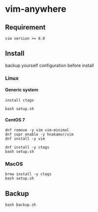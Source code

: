 # vim-anywhere

## Requirement
`vim version >= 8.0`

## Install

backup yourself configuration before install

### Linux
#### Generic system
`install ctags`
```shell
bash setup.sh
```

#### CentOS 7
```shell
dnf remove -y vim vim-minimal
dnf copr enable -y hnakamur/vim
dnf install -y vim

dnf install -y ctags
bash setup.sh
```

### MacOS
```shell
brew install -y ctags
bash setup.sh
```

## Backup
```shell
bash backup.sh
```

